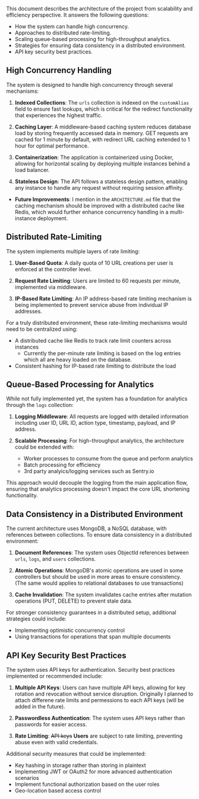 This document describes the architecture of the project from scalability and efficiency perspective. It answers the following questions:

- How the system can handle high concurrency.
- Approaches to distributed rate-limiting.
- Scaling queue-based processing for high-throughput analytics.
- Strategies for ensuring data consistency in a distributed environment.
- API key security best practices.



## High Concurrency Handling

The system is designed to handle high concurrency through several mechanisms:

1. **Indexed Collections**: The `urls` collection is indexed on the `customAlias` field to ensure fast lookups, which is critical for the redirect functionality that experiences the highest traffic.

2. **Caching Layer**: A middleware-based caching system reduces database load by storing frequently accessed data in memory. GET requests are cached for 1 minute by default, with redirect URL caching extended to 1 hour for optimal performance.

3. **Containerization**: The application is containerized using Docker, allowing for horizontal scaling by deploying multiple instances behind a load balancer.

4. **Stateless Design**: The API follows a stateless design pattern, enabling any instance to handle any request without requiring session affinity.

* **Future Improvements**: I mention in the `ARCHITECTURE.md` file that the caching mechanism should be improved with a distributed cache like Redis, which would further enhance concurrency handling in a multi-instance deployment.

## Distributed Rate-Limiting

The system implements multiple layers of rate limiting:

1. **User-Based Quota**: A daily quota of 10 URL creations per user is enforced at the controller level.

2. **Request Rate Limiting**: Users are limited to 60 requests per minute, implemented via middleware.

3. **IP-Based Rate Limiting**: An IP address-based rate limiting mechanism is being implemented to prevent service abuse from individual IP addresses.

For a truly distributed environment, these rate-limiting mechanisms would need to be centralized using:

- A distributed cache like Redis to track rate limit counters across instances
  - Currently the per-minute rate limiting is based on the log entries which all are heavy loaded on the database.  
- Consistent hashing for IP-based rate limiting to distribute the load

## Queue-Based Processing for Analytics

While not fully implemented yet, the system has a foundation for analytics through the `logs` collection:

1. **Logging Middleware**: All requests are logged with detailed information including user ID, URL ID, action type, timestamp, payload, and IP address.

2. **Scalable Processing**: For high-throughput analytics, the architecture could be extended with:
   - Worker processes to consume from the queue and perform analytics
   - Batch processing for efficiency
   - 3rd party analyics/logging services such as Sentry.io

This approach would decouple the logging from the main application flow, ensuring that analytics processing doesn't impact the core URL shortening functionality.

## Data Consistency in a Distributed Environment

The current architecture uses MongoDB, a NoSQL database, with references between collections. To ensure data consistency in a distributed environment:

1. **Document References**: The system uses ObjectId references between `urls`, `logs`, and `users` collections.

2. **Atomic Operations**: MongoDB's atomic operations are used in some controllers but should be used in more areas to ensure consistency. (The same would applies to relational databases to use transactions)

3. **Cache Invalidation**: The system invalidates cache entries after mutation operations (PUT, DELETE) to prevent stale data.

For stronger consistency guarantees in a distributed setup, additional strategies could include:

- Implementing optimistic concurrency control
- Using transactions for operations that span multiple documents

## API Key Security Best Practices

The system uses API keys for authentication. Security best practices implemented or recommended include:

1. **Multiple API Keys**: Users can have multiple API keys, allowing for key rotation and revocation without service disruption. Originally I planned to attach differene rate limits and permessions to each API keys (will be added in the future).

2. **Passwordless Authentication**: The system uses API keys rather than passwords for easier access.

3. **Rate Limiting**: ~~API keys~~ **Users** are subject to rate limiting, preventing abuse even with valid credentials.

Additional security measures that could be implemented:

- Key hashing in storage rather than storing in plaintext
- Implementing JWT or OAuth2 for more advanced authentication scenarios
- Implement functional authorization based on the user roles
- Geo-location based access control
